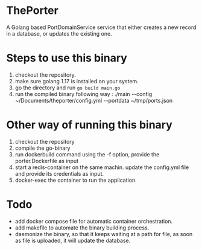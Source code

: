 # ThePorter
A Golang based PortDomainService service that either creates a new record in a database, or updates the existing one.

# Steps to use this binary
1. checkout the repository.
2. make sure golang 1.17 is installed on your system.
3. go the directory and run `go build main.go`
4. run the compiled binary following way : ./main --config ~/Documents/theporter/config.yml --portdata ~/tmp/ports.json

# Other way of running this binary 
1. checkout the repository
2. compile the go-binary
3. run dockerbuild command using the -f option, provide the porter.Dockerfile as input
4. start a redis-container on the same machin. update the config.yml file and provide its credentials as input.
5. docker-exec the container to run the application.

# Todo
- add docker compose file for automatic container orchestration.
- add makefile to automate the binary building process.
- daemonize the binary, so that it keeps waiting at a path for file, as soon as file is uploaded, it will update the database.

